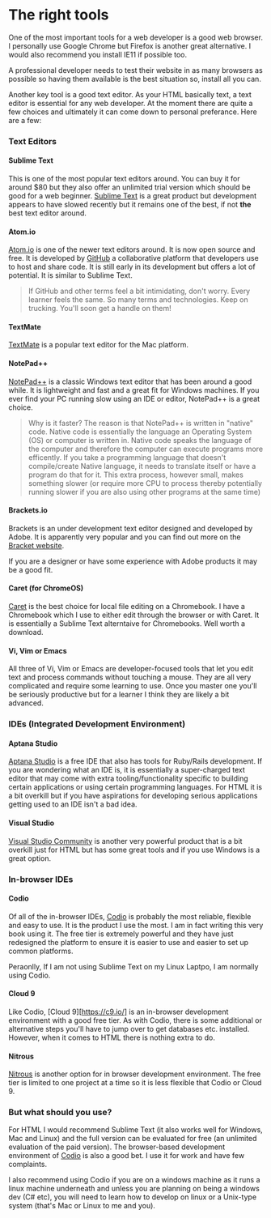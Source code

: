 # The right tools

One of the most important tools for a web developer is a good web browser. I personally use Google Chrome but Firefox is another great alternative. I would also recommend you install IE11 if possible too.

A professional developer needs to test their website in as many browsers as possible so having them available is the best situation so, install all you can.

Another key tool is a good text editor. As your HTML basically text, a text editor is essential for any web developer. At the moment there are quite a few choices and ultimately it can come down to personal preferance. Here are a few:

### Text Editors

#### Sublime Text

This is one of the most popular text editors around. You can buy it for around $80 but they also offer an unlimited trial version which should be good for a web beginner. [Sublime Text](http://www.sublimetext.com/) is a great product but development appears to have slowed recently but it remains one of the best, if not **the** best text editor around.

#### Atom.io

[Atom.io](https://atom.io/) is one of the newer text editors around. It is now open source and free. It is developed by [GitHub](https://github.com/) a collaborative platform that developers use to host and share code. It is still early in its development but offers a lot of potential. It is similar to Sublime Text.

> If GitHub and other terms feel a bit intimidating, don't worry. Every learner feels the same. So many terms and technologies. Keep on trucking. You'll soon get a handle on them!

#### TextMate

[TextMate](http://macromates.com/) is a popular text editor for the Mac platform.

#### NotePad++

[NotePad++](http://notepad-plus-plus.org/) is a classic Windows text editor that has been around a good while. It is lightweight and fast and a great fit for Windows machines. If you ever find your PC running slow using an IDE or editor, NotePad++ is a great choice.

> Why is it faster? The reason is that NotePad++ is written in "native" code. Native code is essentially the language an Operating System (OS) or computer is written in. Native code speaks the language of the computer and therefore the computer can execute programs more efficently. If you take a programming language that doesn't compile/create Native language, it needs to translate itself or have a program do that for it. This extra process, however small, makes something slower (or require more CPU to process thereby potentially running slower if you are also using other programs at the same time)

#### Brackets.io

Brackets is an under development text editor designed and developed by Adobe. It is apparently very popular and you can find out more on the [Bracket website](http://brackets.io/).

If you are a designer or have some experience with Adobe products it may be a good fit.

#### Caret (for ChromeOS)

[Caret](https://chrome.google.com/webstore/detail/caret/fljalecfjciodhpcledpamjachpmelml?hl=en) is  the best choice for local file editing on a Chromebook. I have a Chromebook which I use to either edit through the browser or with Caret. It is essentially a Sublime Text alterntaive for Chromebooks. Well worth a download.

#### Vi, Vim or Emacs

All three of Vi, Vim or Emacs are developer-focused tools that let you edit text and process commands without touching a mouse. They are all very complicated and require some learning to use. Once you master one you'll be seriously productive but for a learner I think they are likely a bit advanced.

### IDEs (Integrated Development Environment)

#### Aptana Studio

[Aptana Studio](http://www.aptana.com/products/studio3.html) is a free IDE that also has tools for Ruby/Rails development. If you are wondering what an IDE is, it is essentially a super-charged text editor that may come with extra tooling/functionality specific to building certain applications or using certain programming languages. For HTML it is a bit overkill but if you have aspirations for developing serious applications getting used to an IDE isn't a bad idea.

#### Visual Studio

[Visual Studio Community](http://www.visualstudio.com/en-gb/products/visual-studio-community-vs) is another very powerful product that is a bit overkill just for HTML but has some great tools and if you use Windows is a great option.

### In-browser IDEs

#### Codio

Of all of the in-browser IDEs, [Codio](https://codio.com/) is probably the most reliable, flexible and easy to use. It is the product I use the most. I am in fact writing this very book using it. The free tier is extremely powerful and they have just redesigned the platform to ensure it is easier to use and easier to set up common platforms.

Peraonlly, If I am not using Sublime Text on my Linux Laptpo, I am normally using Codio.

#### Cloud 9

Like Codio, [Cloud 9][https://c9.io/] is an in-browser development environment with a good free tier. As with Codio, there is some additional or alternative steps you'll have to jump over to get databases etc. installed. However, when it comes to HTML there is nothing extra to do.

#### Nitrous

[Nitrous](https://www.nitrous.io/) is another option for in browser development environment. The free tier is limited to one project at a time so it is less flexible that Codio or Cloud 9.

### But what should you use?

For HTML I would recommend Sublime Text (it also works well for Windows, Mac and Linux) and the full version can be evaluated for free (an unlimited evaluation of the paid version). The browser-based development environment of [Codio](http://www.codio.com) is also a good bet. I use it for work and have few complaints.

I also recommend using Codio if you are on a windows machine as  it runs a linux machine underneath and unless you are planning on being a windows dev (C# etc), you will need to learn how to develop on linux or a Unix-type system (that's Mac or Linux to me and you).